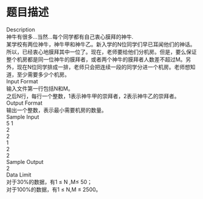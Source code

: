# 题目描述


<p>
Description<br/>
神牛有很多…当然…每个同学都有自己衷心膜拜的神牛.<br/>
某学校有两位神牛，神牛甲和神牛乙。新入学的N位同学们早已耳闻他们的神话。所以，已经衷心地膜拜其中一位了。现在，老师要给他们分机房。但是，要么保证整个机房都是同一位神牛的膜拜者，或者两个神牛的膜拜者人数差不超过M。另外，现在N位同学排成一排，老师只会把连续一段的同学分进一个机房。老师想知道，至少需要多少个机房。<br/>
Input Format<br/>
输入文件第一行包括N和M。<br/>
之后N行，每行一个整数，1表示神牛甲的崇拜者，2表示神牛乙的崇拜者。<br/>
Output Format<br/>
输出一个整数，表示最小需要机房的数量。<br/>
Sample Input<br/>
5 1<br/>
2<br/>
2<br/>
1<br/>
2<br/>
2<br/>
Sample Output<br/>
2<br/>
Data Limit<br/>
对于30%的数据，有1 ≤ N ,M≤ 50；<br/>
对于100%的数据，有1 ≤ N,M ≤ 2500。<br/>
 
</p>
